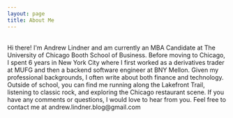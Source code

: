 ```yaml
---
layout: page
title: About Me
---
```

<br>
Hi there! I'm Andrew Lindner and am currently an MBA Candidate at The University of Chicago Booth School of Business. Before moving to Chicago, I spent 6 years in New York City where I first worked as a derivatives trader at MUFG and then a backend software engineer at BNY Mellon. Given my professional backgrounds, I often write about both finance and technology. Outside of school, you can find me running along the Lakefront Trail, listening to classic rock, and exploring the Chicago restaurant scene. If you have any comments or questions, I would love to hear from you. Feel free to contact me at andrew.lindner.blog@gmail.com
